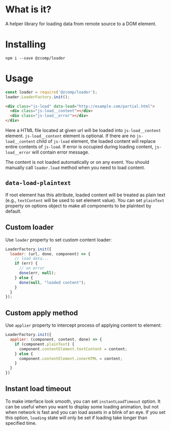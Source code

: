 # What is it?

A helper library for loading data from remote source to a DOM element.

# Installing

```
npm i --save @zcomp/loader
```

# Usage

```javascript
const loader = require('@zcomp/loader');
loader.LoaderFactory.init();
```

```html
<div class="js-load" data-load="http://example.com/partial.html">
  <div class="js-load__content"></div>
  <div class="js-load__error"></div>
</div>
```

Here a HTML file located at given url will be loaded into `js-load__content` element.
`js-load__content` element is optional.
If there are no `js-load__content` child of `js-load` element, the loaded content will replace entire contents of `js-load`.
If error is occupied during loading content, `js-load__error` will contain error message.

The content is not loaded automatically or on any event.
You should manually call `loader.load` method when you need to load content.

## `data-load-plaintext`

If root element has this attribute, loaded content will be treated as plain text (e.g., `textContent` will be used to set element value).
You can set `plainText` property on options object to make all components to be plaintext by default.

## Custom loader

Use `loader` property to set custom content loader:

```javascript
LoaderFactory.init({
  loader: (url, done, component) => {
    // load data...
    if (err) {
      // on error
      done(err, null);
    } else {
      done(null, "loaded content");
    }
  }
});
```

## Custom apply method

Use `applier` property to intercept process of applying content to element:

```javascript
LoaderFactory.init({
  applier: (component, content, done) => {
    if (component.plainText) {
      component.contentElement.textContent = content;
    } else {
      component.contentElement.innerHTML = content;
    }
  }
})
```

## Instant load timeout

To make interface look smooth, you can set `instantLoadTimeout` option.
It can be useful when you want to display some loading animation, but not when network is fast and you can load assets in a blink of an eye.
If you set this option, `loading` state will only be set if loading take longer than specified time.

